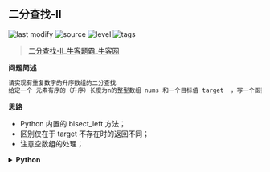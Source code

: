 ## 二分查找-II
<!--START_SECTION:badge-->

![last modify](https://img.shields.io/static/v1?label=last%20modify&message=2022-10-14%2014%3A59%3A33&color=yellowgreen&style=flat-square)
![source](https://img.shields.io/static/v1?label=source&message=%E7%89%9B%E5%AE%A2&color=green&style=flat-square)
![level](https://img.shields.io/static/v1?label=level&message=%E4%B8%AD%E7%AD%89&color=yellow&style=flat-square)
![tags](https://img.shields.io/static/v1?label=tags&message=%E4%BA%8C%E5%88%86%E6%9F%A5%E6%89%BE&color=orange&style=flat-square)

<!--END_SECTION:badge-->
<!--info
tags: [二分查找]
source: 牛客
level: 中等
number: '0105'
name: 二分查找-II
companies: []
-->

> [二分查找-II_牛客题霸_牛客网](https://www.nowcoder.com/practice/4f470d1d3b734f8aaf2afb014185b395)

<summary><b>问题简述</b></summary>

```txt
请实现有重复数字的升序数组的二分查找
给定一个 元素有序的（升序）长度为n的整型数组 nums 和一个目标值 target  ，写一个函数搜索 nums 中的第一个出现的target，如果目标值存在返回下标，否则返回 -1
```

<!-- 
<details><summary><b>详细描述</b></summary>

```txt
```

</details>
-->

<!-- <div align="center"><img src="../../../_assets/xxx.png" height="300" /></div> -->

<summary><b>思路</b></summary>

- Python 内置的 bisect_left 方法；
- 区别仅在于 target 不存在时的返回不同；
- 注意空数组的处理；

<details><summary><b>Python</b></summary>

```python
class Solution:
    def search(self , nums: List[int], target: int) -> int:
            if not nums: return -1
            
            l, r = 0, len(nums)  # [l, r) 半开区间
            while l < r:
                m = (l + r) // 2
                if nums[m] < target:
                    l = m + 1
                else:
                    r = m
            
            return l if nums[l] == target else -1
```

</details>

